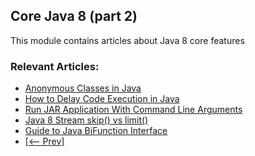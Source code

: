 ## Core Java 8 (part 2)

This module contains articles about Java 8 core features

### Relevant Articles: 
- [Anonymous Classes in Java](http://www.baeldung.com/)
- [How to Delay Code Execution in Java](https://www.baeldung.com/java-delay-code-execution)
- [Run JAR Application With Command Line Arguments](https://www.baeldung.com/java-run-jar-with-arguments)
- [Java 8 Stream skip() vs limit()](https://www.baeldung.com/java-stream-skip-vs-limit)
- [Guide to Java BiFunction Interface](https://www.baeldung.com/java-bifunction-interface)
- [[<-- Prev]](/core-java-modules/core-java-8)